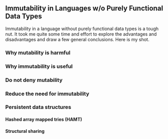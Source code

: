 ## Immutability in Languages w/o Purely Functional Data Types

Immutability in a language without purely functional data types is a tough nut. It took me quite some time and effort to explore the advantages and disadvantages and draw a few general conclusions. Here is my shot.

### Why mutability is harmful

### Why immutability is useful

### Do not deny mutability

### Reduce the need for immutability

### Persistent data structures

#### Hashed array mapped tries (HAMT)

#### Structural sharing
